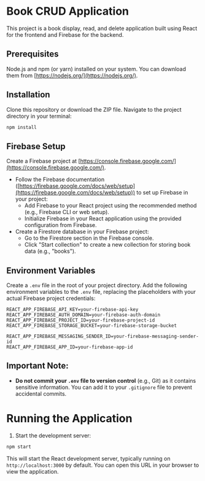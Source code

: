 # Book CRUD Application

This project is a book display, read, and delete application built using React for the frontend and Firebase for the backend.


## Prerequisites

Node.js and npm (or yarn) installed on your system. You can download them from [https://nodejs.org/](https://nodejs.org/).

## Installation

Clone this repository or download the ZIP file.
Navigate to the project directory in your terminal:

```bash
npm install
```

##  Firebase Setup

Create a Firebase project at [https://console.firebase.google.com/](https://console.firebase.google.com/).
-   Follow the Firebase documentation ([https://firebase.google.com/docs/web/setup](https://firebase.google.com/docs/web/setup)) to set up Firebase in your project:
    -   Add Firebase to your React project using the recommended method (e.g., Firebase CLI or web setup).
    -   Initialize Firebase in your React application using the provided configuration from Firebase.
-   Create a Firestore database in your Firebase project:
    -   Go to the Firestore section in the Firebase console.
    -   Click "Start collection" to create a new collection for storing book data (e.g., "books").

## Environment Variables

Create a `.env` file in the root of your project directory.
Add the following environment variables to the `.env` file, replacing the placeholders with your actual Firebase project credentials:
```
REACT_APP_FIREBASE_API_KEY=your-firebase-api-key
REACT_APP_FIREBASE_AUTH_DOMAIN=your-firebase-auth-domain
REACT_APP_FIREBASE_PROJECT_ID=your-firebase-project-id
REACT_APP_FIREBASE_STORAGE_BUCKET=your-firebase-storage-bucket   

REACT_APP_FIREBASE_MESSAGING_SENDER_ID=your-firebase-messaging-sender-id
REACT_APP_FIREBASE_APP_ID=your-firebase-app-id
```

## Important Note:

-   **Do not commit your `.env` file to version control** (e.g., Git) as it contains sensitive information. You can add it to your `.gitignore` file to prevent accidental commits.

# **Running the Application**

1. Start the development server:



```bash
npm start

```

This will start the React development server, typically running on `http://localhost:3000` by default. You can open this URL in your browser to view the application.

